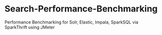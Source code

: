# Search-Performance-Benchmarking
Performance Benchmarking for Solr, Elastic, Impala, SparkSQL via SparkThrift using JMeter
